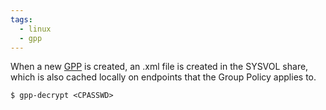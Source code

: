 ```yaml
---
tags:
  - linux
  - gpp
---
```

When a new [GPP](https://learn.microsoft.com/en-us/previous-versions/windows/it-pro/windows-server-2012-r2-and-2012/dn581922(v=ws.11)) is created, an .xml file is created in the SYSVOL share, which is also cached locally on endpoints that the Group Policy applies to.
```shell-session
$ gpp-decrypt <CPASSWD>
```